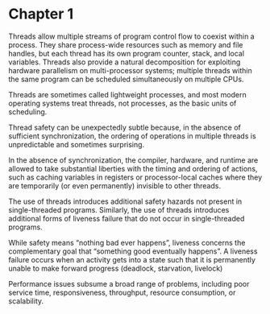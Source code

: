 # Chapter 1

Threads allow multiple streams of program control flow to coexist within a process. They share process-wide resources such as memory and file handles, but each thread has its own program counter, stack, and local variables. Threads also provide a natural decomposition for exploiting hardware parallelism on multi-processor systems; multiple threads within the same program can be scheduled simultaneously on multiple CPUs.

Threads are sometimes called lightweight processes, and most modern operating systems treat threads, not processes, as the basic units of scheduling.

Thread safety can be unexpectedly subtle because, in the absence of sufficient synchronization, the ordering of operations in multiple threads is unpredictable and sometimes surprising.

In the absence of synchronization, the compiler, hardware, and runtime are allowed to take substantial liberties with the timing and ordering of actions, such as caching variables in registers or processor-local caches where they are temporarily (or even permanently) invisible to other threads.

The use of threads introduces additional safety hazards not present in single-threaded programs. Similarly, the use of threads introduces additional forms of liveness failure that do not occur in single-threaded programs.

While safety means “nothing bad ever happens”, liveness concerns the complementary goal that “something good eventually happens”. A liveness failure occurs when an activity gets into a state such that it is permanently unable to make forward progress (deadlock, starvation, livelock)

Performance issues subsume a broad range of problems, including poor service time, responsiveness, throughput, resource consumption, or scalability.
